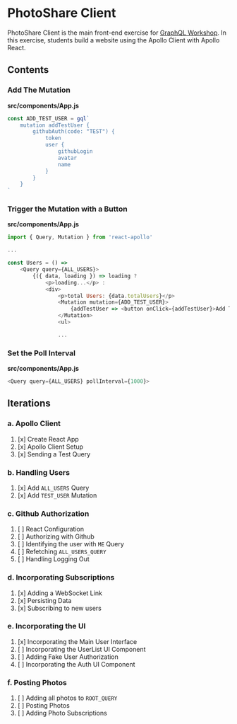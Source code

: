 PhotoShare Client
===============
PhotoShare Client is the main front-end  exercise for [GraphQL Workshop](https://www.graphqlworkshop.com). In this exercise, students build a website using the Apollo Client with Apollo React.

Contents
---------------

### Add The Mutation

__src/components/App.js__
```javascript
const ADD_TEST_USER = gql`
    mutation addTestUser {
        githubAuth(code: "TEST") {
            token
            user {  
                githubLogin
                avatar
                name
            }
        }
    }
`
```

### Trigger the Mutation with a Button

__src/components/App.js__
```javascript
import { Query, Mutation } from 'react-apollo'

...

const Users = () =>
    <Query query={ALL_USERS}>
        {({ data, loading }) => loading ?
            <p>loading...</p> :
            <div>
                <p>total Users: {data.totalUsers}</p>
                <Mutation mutation={ADD_TEST_USER}>
                    {addTestUser => <button onClick={addTestUser}>Add Test User</button>}
                </Mutation>
                <ul>

                ...

```

### Set the Poll Interval

__src/components/App.js__
```javascript
<Query query={ALL_USERS} pollInterval={1000}>
```


Iterations
---------------

### a. Apollo Client

1. [x] Create React App
2. [x] Apollo Client Setup
3. [x] Sending a Test Query

### b. Handling Users

1. [x] Add `ALL_USERS` Query
2. [x] Add `TEST_USER` Mutation

### c. Github Authorization

1. [ ] React Configuration
2. [ ] Authorizing with Github
3. [ ] Identifying the user with `ME` Query
4. [ ] Refetching `ALL_USERS_QUERY`
5. [ ] Handling Logging Out

### d. Incorporating Subscriptions

1. [x] Adding a WebSocket Link
2. [x] Persisting Data
3. [x] Subscribing to new users

### e. Incorporating the UI

1. [x] Incorporating the Main User Interface
2. [ ] Incorporating the UserList UI Component
3. [ ] Adding Fake User Authorization
4. [ ] Incorporating the Auth UI Component

### f. Posting Photos

1. [ ] Adding all photos to `ROOT_QUERY`
2. [ ] Posting Photos
3. [ ] Adding Photo Subscriptions
